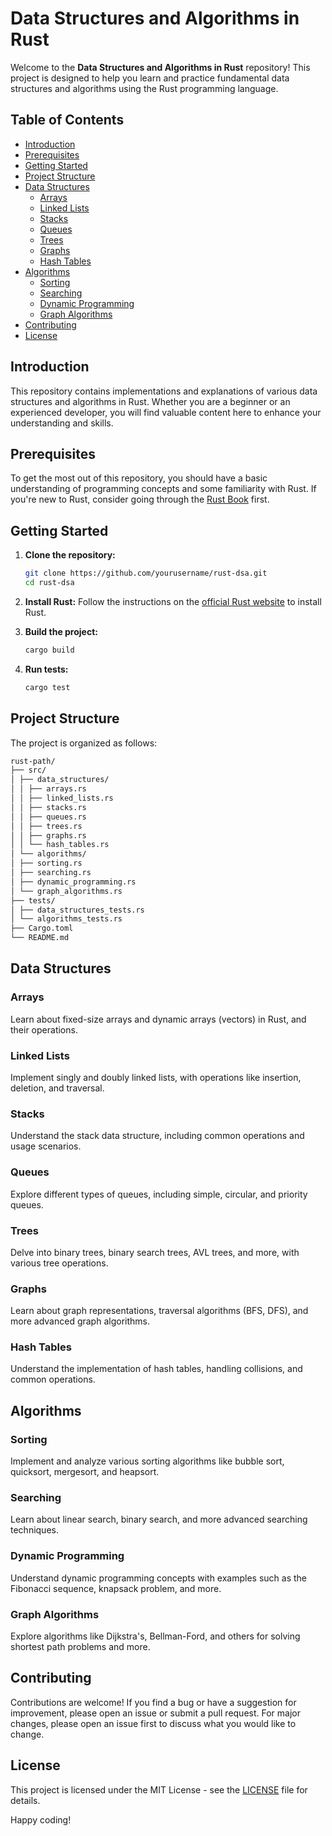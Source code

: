 # Data Structures and Algorithms in Rust

Welcome to the **Data Structures and Algorithms in Rust** repository! This project is designed to help you learn and practice fundamental data structures and algorithms using the Rust programming language.

## Table of Contents

- [Introduction](#introduction)
- [Prerequisites](#prerequisites)
- [Getting Started](#getting-started)
- [Project Structure](#project-structure)
- [Data Structures](#data-structures)
  - [Arrays](#arrays)
  - [Linked Lists](#linked-lists)
  - [Stacks](#stacks)
  - [Queues](#queues)
  - [Trees](#trees)
  - [Graphs](#graphs)
  - [Hash Tables](#hash-tables)
- [Algorithms](#algorithms)
  - [Sorting](#sorting)
  - [Searching](#searching)
  - [Dynamic Programming](#dynamic-programming)
  - [Graph Algorithms](#graph-algorithms)
- [Contributing](#contributing)
- [License](#license)

## Introduction

This repository contains implementations and explanations of various data structures and algorithms in Rust. Whether you are a beginner or an experienced developer, you will find valuable content here to enhance your understanding and skills.

## Prerequisites

To get the most out of this repository, you should have a basic understanding of programming concepts and some familiarity with Rust. If you're new to Rust, consider going through the [Rust Book](https://doc.rust-lang.org/book/) first.

## Getting Started

1. **Clone the repository:**

    ```bash
    git clone https://github.com/yourusername/rust-dsa.git
    cd rust-dsa
    ```

2. **Install Rust:**
   Follow the instructions on the [official Rust website](https://www.rust-lang.org/tools/install) to install Rust.

3. **Build the project:**

    ```bash
    cargo build
    ```

4. **Run tests:**

    ```bash
    cargo test
    ```

## Project Structure

The project is organized as follows:

```sh
rust-path/
├── src/
│ ├── data_structures/
│ │ ├── arrays.rs
│ │ ├── linked_lists.rs
│ │ ├── stacks.rs
│ │ ├── queues.rs
│ │ ├── trees.rs
│ │ ├── graphs.rs
│ │ └── hash_tables.rs
│ └── algorithms/
│ ├── sorting.rs
│ ├── searching.rs
│ ├── dynamic_programming.rs
│ └── graph_algorithms.rs
├── tests/
│ ├── data_structures_tests.rs
│ └── algorithms_tests.rs
├── Cargo.toml
└── README.md
```


## Data Structures

### Arrays

Learn about fixed-size arrays and dynamic arrays (vectors) in Rust, and their operations.

### Linked Lists

Implement singly and doubly linked lists, with operations like insertion, deletion, and traversal.

### Stacks

Understand the stack data structure, including common operations and usage scenarios.

### Queues

Explore different types of queues, including simple, circular, and priority queues.

### Trees

Delve into binary trees, binary search trees, AVL trees, and more, with various tree operations.

### Graphs

Learn about graph representations, traversal algorithms (BFS, DFS), and more advanced graph algorithms.

### Hash Tables

Understand the implementation of hash tables, handling collisions, and common operations.

## Algorithms

### Sorting

Implement and analyze various sorting algorithms like bubble sort, quicksort, mergesort, and heapsort.

### Searching

Learn about linear search, binary search, and more advanced searching techniques.

### Dynamic Programming

Understand dynamic programming concepts with examples such as the Fibonacci sequence, knapsack problem, and more.

### Graph Algorithms

Explore algorithms like Dijkstra's, Bellman-Ford, and others for solving shortest path problems and more.

## Contributing

Contributions are welcome! If you find a bug or have a suggestion for improvement, please open an issue or submit a pull request. For major changes, please open an issue first to discuss what you would like to change.

## License

This project is licensed under the MIT License - see the [LICENSE](LICENSE) file for details.

Happy coding!
